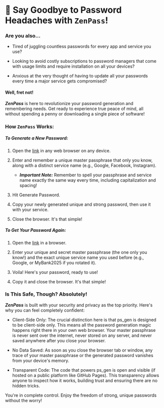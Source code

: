 # 👋 Say Goodbye to Password Headaches with `ZenPass`!

### Are you also...

- Tired of juggling countless passwords for every app and service you use?
    
- Looking to avoid costly subscriptions to password managers that come with usage limits and require installation on all your devices?
    
- Anxious at the very thought of having to update all your passwords every time a major service gets compromised?
    

#### Well, fret not!

**_ZenPass_** is here to revolutionize your password generation and remembering needs. Get ready to experience true peace of mind, all without spending a penny or downloading a single piece of software!

### How `ZenPass` Works:

##### To Generate a New Password:

1. Open the [link](https://shubh18s.github.io/psgen/zenpass.html) in any web browser on any device.
    
2. Enter and remember a unique master passphrase that only you know, along with a distinct service name (e.g., Google, Facebook, Instagram).
    

    - **_Important Note:_** Remember to spell your passphrase and service name exactly the same way every time, including     capitalization and spacing!
    

3. Hit Generate Password.
    
4. Copy your newly generated unique and strong password, then use it with your service.
    
5. Close the browser. It's that simple!
    

##### To Get Your Password Again:

1. Open the [link](https://shubh18s.github.io/psgen/ZenPass.html) in a browser.
    
2. Enter your unique and secret master passphrase (the one only you know!) and the exact unique service name you used before (e.g., Google, or MyBank2025 if you rotated it).
    
3. Voila! Here's your password, ready to use!
    
4. Copy it and close the browser. It's that simple!
    

### Is This Safe, Though? Absolutely!

**_ZenPass_** is built with your security and privacy as the top priority. Here's why you can feel completely confident:

- Client-Side Only: The crucial distinction here is that ps_gen is designed to be client-side only. This means all the password generation magic happens right there in your own web browser. Your master passphrase is never sent over the internet, never stored on any server, and never saved anywhere after you close your browser.
    
- No Data Saved: As soon as you close the browser tab or window, any trace of your master passphrase or the generated password vanishes from your device's memory.
    
- Transparent Code: The code that powers ps_gen is open and visible (if hosted on a public platform like GitHub Pages). This transparency allows anyone to inspect how it works, building trust and ensuring there are no hidden tricks.
    

You're in complete control. Enjoy the freedom of strong, unique passwords without the worry!
